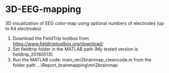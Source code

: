 # 3D-EEG-mapping
3D visualization of EEG color-map using optional numbers of electrodes (up to 64 electrodes)
1. Download the FieldTrip toolbox from https://www.fieldtriptoolbox.org/download/
2. Set fieldtrip folder in the MATLAB path (My tested version is fieldtrip_20180513). 
3. Run the MATLAB code: main_mri2brainmap_cleancode.m from the folder path ...\Report_brainmapping\mri2brainmap
